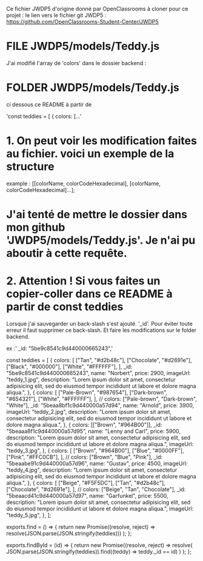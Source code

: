 Ce fichier JWDP5 d'origine donné par OpenClassrooms à cloner pour ce projet :
le lien vers le fichier git JWDP5 : https://github.com/OpenClassrooms-Student-Center/JWDP5

# FILE JWDP5/models/Teddy.js

J'ai modifié l'array de 'colors' dans le dossier backend :

# FOLDER JWDP5/models/Teddy.js

ci dessous ce README à partir de

'const teddies = [
{
colors: [...'

# 1. On peut voir les modification faites au fichier. voici un exemple de la structure

example : [[colorName, colorCodeHexadecimal], [colorName, colorCodeHexadecimal]...];

# J'ai tenté de mettre le dossier dans mon github 'JWDP5/models/Teddy.js'. Je n'ai pu aboutir à cette requête.

# 2. Attention ! Si vous faites un copier-coller dans ce README à partir de const teddies

Lorsque j'ai sauvegarder un back-slash s'est ajouté. '\_id'. Pour éviter toute erreur il faut supprimer ce back-slash. Et faire les modifications sur le folder backend.

ex :' \_id: "5be9c8541c9d440000665243",'

const teddies = [
{
colors: [
["Tan", "#d2b48c"],
["Chocolate", "#d2691e"],
["Black", "#000000"],
["White", "#FFFFFF"],
],
\_id: "5be9c8541c9d440000665243",
name: "Norbert",
price: 2900,
imageUrl: "teddy_1.jpg",
description:
"Lorem ipsum dolor sit amet, consectetur adipisicing elit, sed do eiusmod tempor incididunt ut labore et dolore magna aliqua.",
},
{
colors: [
["Pale-Brown", "#987654"],
["Dark-brown", "#654321"],
["White", "#FFFFFF"],
],
// colors: ["Pale-brown", "Dark-brown", "White"],
\_id: "5beaa8bf1c9d440000a57d94",
name: "Arnold",
price: 3900,
imageUrl: "teddy_2.jpg",
description:
"Lorem ipsum dolor sit amet, consectetur adipisicing elit, sed do eiusmod tempor incididunt ut labore et dolore magna aliqua.",
},
{
colors: [["Brown", "#964B00"]],
\_id: "5beaaa8f1c9d440000a57d95",
name: "Lenny and Carl",
price: 5900,
description:
"Lorem ipsum dolor sit amet, consectetur adipisicing elit, sed do eiusmod tempor incididunt ut labore et dolore magna aliqua.",
imageUrl: "teddy_3.jpg",
},
{
colors: [
["Brown", "#964B00"],
["Blue", "#0000FF"],
["Pink", "#FFC0CB"],
],
// colors: ["Brown", "Blue", "Pink"],
\_id: "5beaabe91c9d440000a57d96",
name: "Gustav",
price: 4500,
imageUrl: "teddy_4.jpg",
description:
"Lorem ipsum dolor sit amet, consectetur adipisicing elit, sed do eiusmod tempor incididunt ut labore et dolore magna aliqua.",
},
{
colors: [
["Beige", "#F5F5DC"],
["Tan", "#d2b48c"],
["Chocolate", "#d2691e"],
],
// colors: ["Beige", "Tan", "Chocolate"],
\_id: "5beaacd41c9d440000a57d97",
name: "Garfunkel",
price: 5500,
description:
"Lorem ipsum dolor sit amet, consectetur adipisicing elit, sed do eiusmod tempor incididunt ut labore et dolore magna aliqua.",
imageUrl: "teddy_5.jpg",
},
];

exports.find = () => {
return new Promise((resolve, reject) =>
resolve(JSON.parse(JSON.stringify(teddies)))
);
};

exports.findById = (id) => {
return new Promise((resolve, reject) =>
resolve(
JSON.parse(JSON.stringify(teddies)).find((teddy) => teddy.\_id == id)
)
);
};
